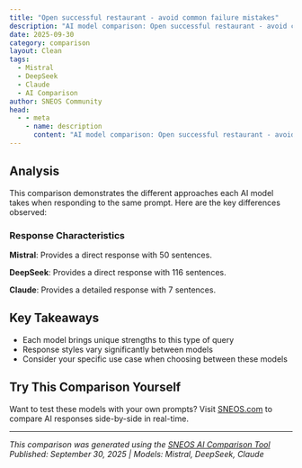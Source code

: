 ```yaml
---
title: "Open successful restaurant - avoid common failure mistakes"
description: "AI model comparison: Open successful restaurant - avoid common failure mistakes..."
date: 2025-09-30
category: comparison
layout: Clean
tags:
  - Mistral
  - DeepSeek
  - Claude
  - AI Comparison
author: SNEOS Community
head:
  - - meta
    - name: description
      content: "AI model comparison: Open successful restaurant - avoid common failure mistakes..."
---
```


<ChatComparison
  title="Open successful restaurant - avoid common failure mistakes"
  prompt="Open successful restaurant - avoid common failure mistakes"
  :responses='{
    "Mistral": "Opening a successful restaurant involves careful planning, execution, and avoiding common pitfalls. Here are some steps to help you succeed and avoid typical mistakes:\n\n### 1. **Conduct Thorough Market Research**\n   - **Understand Your Target Market:** Identify who your customers are, what they want, and how much they are willing to pay.\n   - **Analyze Competitors:** Study successful and failed restaurants in your area to understand what works and what doesn\u2019t.\n\n### 2. **Develop a Strong Concept**\n   - **Unique Selling Proposition (USP):** Define what makes your restaurant unique. This could be a specific cuisine, ambiance, or service style.\n   - **Consistent Branding:** Ensure your concept is reflected in your menu, decor, and marketing materials.\n\n### 3. **Create a Detailed Business Plan**\n   - **Financial Projections:** Include startup costs, operating expenses, revenue projections, and break-even analysis.\n   - **Marketing Strategy:** Outline how you will attract and retain customers.\n   - **Operational Plan:** Detail staffing, supply chain, and daily operations.\n\n### 4. **Secure Adequate Funding**\n   - **Realistic Budget:** Ensure you have enough capital to cover initial costs and sustain operations until you become profitable.\n   - **Diverse Funding Sources:** Consider loans, investors, and personal savings.\n\n### 5. **Choose the Right Location**\n   - **Visibility and Accessibility:** Ensure your restaurant is easy to find and access.\n   - **Foot Traffic:** High foot traffic areas can be beneficial, but consider the competition and rental costs.\n\n### 6. **Design an Efficient Layout**\n   - **Kitchen Design:** Ensure the kitchen is well-organized and equipped to handle peak times.\n   - **Dining Area:** Create a comfortable and inviting space that maximizes seating capacity without feeling cramped.\n\n### 7. **Hire and Train the Right Staff**\n   - **Experienced Management:** Hire managers with industry experience.\n   - **Training Programs:** Ensure all staff are well-trained in customer service, food handling, and safety procedures.\n\n### 8. **Develop a Compelling Menu**\n   - **Quality Ingredients:** Use fresh, high-quality ingredients.\n   - **Variety and Balance:** Offer a mix of popular and unique dishes.\n   - **Pricing Strategy:** Ensure prices are competitive and profitable.\n\n### 9. **Implement Effective Marketing**\n   - **Social Media:** Use platforms like Instagram, Facebook, and Yelp to engage with customers.\n   - **Local Advertising:** Consider local newspapers, radio, and community events.\n   - **Loyalty Programs:** Reward repeat customers with discounts or special offers.\n\n### 10. **Maintain High Standards of Quality and Service**\n   - **Consistent Quality:** Ensure food and service quality are consistently high.\n   - **Customer Feedback:** Actively seek and respond to customer feedback.\n\n### Common Mistakes to Avoid:\n\n1. **Underestimating Costs:** Many new restaurants fail due to underestimating startup and operating costs.\n2. **Poor Location:** A bad location can doom a restaurant, regardless of how good the food is.\n3. **Inadequate Staffing:** Not having enough experienced staff can lead to poor service and customer dissatisfaction.\n4. **Lack of Marketing:** Failing to market your restaurant effectively can result in low customer turnout.\n5. **Ignoring Customer Feedback:** Not listening to and acting on customer feedback can lead to a decline in quality and service.\n6. **Overcomplicating the Menu:** A menu that is too large or complex can lead to inefficiencies and poor quality.\n7. **Neglecting Financial Management:** Poor financial management can lead to cash flow problems and eventual closure.\n\nBy following these steps and avoiding common mistakes, you can increase your chances of opening and running a successful restaurant.",
    "DeepSeek": "Of course. Opening a successful restaurant is a monumental challenge, but by systematically avoiding the most common failure points, you dramatically increase your odds.\n\nThis guide is broken into two parts: **The Big Picture Strategy** (what to do before you even sign a lease) and **The Operational Execution** (how to run it day-to-day).\n\n---\n\n### Part 1: The Big Picture Strategy (Avoiding Foundation Failure)\n\nThis is where most restaurants fail before they even serve their first customer.\n\n#### 1. Concept \u0026 Market Fit: Don\u0027t Be a \u0022Me-Too\u0022 Restaurant\n*   **Mistake:** Opening a generic Italian place or a burger joint just because you like the food, without a unique selling proposition.\n*   **Solution:** Your concept must be specific, memorable, and fill a gap in your local market.\n    *   **Be Specific:** Instead of \u0022Asian Fusion,\u0022 be \u0022Modern Vietnamese Street Food.\u0022 Instead of a \u0022Gastropub,\u0022 be a \u0022Craft Beer Hall with Detroit-Style Pizza.\u0022\n    *   **Know Your Customer:** Who are you serving? Families? Date-night couples? Business lunchers? Hipster millennials? Your menu, pricing, location, and ambiance must cater directly to them.\n    *   **Validate Your Idea:** Talk to people. Do pop-ups or farmers\u0027 markets to test your concept and menu items.\n\n#### 2. The Business Plan: Your Roadmap to Reality\n*   **Mistake:** \u0022Winging it\u0022 with a rough idea of costs and a dream of being busy.\n*   **Solution:** Write a detailed, conservative business plan. This is non-negotiable.\n    *   **Financial Projections:** Create a detailed spreadsheet. Project your sales, but be realistic. Most restaurants aren\u0027t packed from day one.\n    *   **Startup Costs:** Account for everything: leasehold improvements, kitchen equipment, licenses, insurance, furniture, POS system, initial inventory, and a **marketing budget**.\n    *   **Operating Costs:** Know your fixed costs (rent, utilities, salaries) and variable costs (food, packaging).\n    *   **Break-Even Analysis:** Know exactly how many covers you need to serve per day to cover costs. This is your most important number.\n\n#### 3. Financials \u0026 Funding: The Lifeblood of Your Business\n*   **Mistake:** Underestimating costs and running out of cash. This is the #1 killer of new restaurants.\n*   **Solution:**\n    *   **Secure Enough Capital:** A good rule of thumb is to calculate your total startup costs, and then add **at least 6 months of operating expenses** on top of that. This is your \u0022runway\u0022 to survive the slow start.\n    *   **Understand Food Cost \u0026 Pricing:** Your menu prices are not arbitrary. They are a direct function of your food cost. Aim for a food cost between 28-35%. If your ingredients for a dish cost $4, it should be priced at around $12-$14.\n    *   **Live By Your P\u0026L:** Review your Profit \u0026 Loss statement weekly. Track every dollar in and out.\n\n#### 4. Location, Location, Location\n*   **Mistake:** Falling in love with a cheap, hidden, or inconvenient space.\n*   **Solution:** Choose your location based on logic, not emotion.\n    *   **Visibility \u0026 Accessibility:** Is it easy to see and get to? Is there ample parking or is it near public transport?\n    *   **Demographics:** Does the neighborhood match your target customer?\n    *   **Competition \u0026 Complements:** Is there too much direct competition? Or are there complementary businesses (theaters, gyms, offices) that can drive traffic your way?\n    *   **Understand the Lease:** Get a lawyer to review it. Watch for hidden costs like Common Area Maintenance (CAM) fees.\n\n---\n\n### Part 2: Operational Execution (Avoiding Day-to-Day Failure)\n\nA great plan is useless without flawless execution.\n\n#### 5. The Menu: Your Most Important Marketing Tool\n*   **Mistake:** A massive, 50-item menu that requires immense inventory and leads to mediocre, inconsistent food.\n*   **Solution:** Keep it small and focused.\n    *   **Do Fewer Things, Exceptionally Well:** A concise menu is easier to execute, reduces waste, and ensures quality.\n    *   **Engineer Your Menu:** Design dishes with overlapping ingredients to reduce inventory complexity and cost.\n    *   **Descriptive \u0026 Appealing:** Use evocative language. \u0022Creamy garlic mashed potatoes\u0022 sounds better than \u0022mashed potatoes.\u0022\n\n#### 6. Kitchen \u0026 Front-of-House Management\n*   **Mistake:** Inconsistent food, slow service, and high staff turnover.\n*   **Solution:**\n    *   **Create Systems:** Document every recipe and every service standard. How is a dish plated? How does a server greet a table? Consistency is key.\n    *   **Hire for Attitude, Train for Skill:** You can teach someone to use a POS system, but you can\u0027t teach them to be genuinely hospitable.\n    *   **Empower Your Staff:** Trust your team to handle minor customer complaints (e.g., comping a dessert) to turn a negative experience into a positive one.\n\n#### 7. Marketing \u0026 Community Building\n*   **Mistake:** The \u0022Field of Dreams\u0022 fallacy\u2014\u0022If you build it, they will come.\u0022\n*   **Solution:** Be proactive from day one.\n    *   **Social Media:** Don\u0027t just post your menu. Show behind-the-scenes content, introduce your staff, and showcase your ingredients.\n    *   **Local Partnerships:** Partner with nearby businesses, charities, and influencers.\n    *   **Grand Opening \u0026 PR:** Generate a buzz. Host a soft opening for friends, family, and local media to work out the kinks before the real launch.\n    *   **Loyalty Programs:** Reward repeat customers. It\u0027s cheaper to keep a customer than to acquire a new one.\n\n#### 8. Customer Experience is Everything\n*   **Mistake:** Focusing only on the food and ignoring the overall experience.\n*   **Solution:** The meal is the product; the memory is what they buy.\n    *   **Cleanliness:** The restaurant must be spotless\u2014dining room, restrooms, and especially the kitchen.\n    *   **Service:** Staff should be attentive but not intrusive, knowledgeable, and friendly.\n    *   **Value Perception:** The customer must leave feeling that the experience was worth more than the money they paid.\n\n#### 9. Adaptability \u0026 Continuous Improvement\n*   **Mistake:** Sticking stubbornly to a concept or menu item that isn\u0027t working.\n*   **Solution:** Be a student of your own business.\n    *   **Listen to Feedback:** Read online reviews and, more importantly, talk to your guests. What do they love? What could be better?\n    *   **Be Data-Driven:** Use your POS data. What are your best-selling dishes? What are your slowest days? Adjust your ordering, staffing, and marketing accordingly.\n    *   **Innovate Slowly:** It\u0027s okay to introduce specials or change a few menu items seasonally, but don\u0027t completely reinvent your successful core concept on a whim.\n\n### Your Pre-Opening Checklist\n\n1.  [ ] **Concept \u0026 Business Plan:** Solidified and written down.\n2.  [ ] **Funding Secured:** Enough for startup \u002B 6 months of operations.\n3.  [ ] **Location Secured:** Vetted and lease signed.\n4.  [ ] **Legalities:** Business license, food service permit, liquor license (if applicable), and insurance in place.\n5.  [ ] **Menu Finalized:** Costed out, priced, and designed.\n6.  [ ] **Supplier Relationships:** Lined up with key vendors.\n7.  [ ] **Team Hired:** Key staff (Chef, Manager) are on board.\n8.  [ ] **Systems Created:** Recipes, training manuals, employee handbook.\n9.  [ ] **Marketing Plan:** Pre-launch buzz campaign ready.\n10. [ ] **Soft Opening Scheduled:** To train staff and test systems.\n\nOpening a restaurant is a marathon, not a sprint. By focusing on a solid foundation and relentless execution, you can avoid the common pitfalls and build a thriving, beloved business. Good luck",
    "Claude": "# Restaurant Success: Avoiding Critical Mistakes\n\n## **Location \u0026 Market Research**\n\u274C **Common Mistake**: Choosing location based on low rent alone\n\u2705 **Success Strategy**: \n- Analyze foot traffic, demographics, competition\n- Ensure visibility and accessibility\n- Consider parking and public transportation\n- Match location to your target market\n\n## **Financial Management**\n\u274C **Common Mistake**: Underestimating startup costs and cash flow needs\n\u2705 **Success Strategy**:\n- Budget 20-30% more than initial estimates\n- Track food costs weekly (aim for 28-35% of revenue)\n- Monitor labor costs (25-35% of revenue)\n- Maintain 3-6 months operating expenses in reserve\n- Use POS systems for real-time financial tracking\n\n## **Menu Development**\n\u274C **Common Mistake**: Overly complex menu with too many options\n\u2705 **Success Strategy**:\n- Start with 15-25 well-executed items\n- Focus on dishes with overlapping ingredients\n- Price strategically (food cost \u002B labor \u002B overhead \u002B profit)\n- Test recipes thoroughly before launch\n- Design for kitchen efficiency\n\n## **Staffing \u0026 Training**\n\u274C **Common Mistake**: Inadequate hiring and training processes\n\u2705 **Success Strategy**:\n- Hire for attitude, train for skills\n- Develop standard operating procedures\n- Invest in comprehensive training programs\n- Create positive workplace culture to reduce turnover\n- Cross-train staff for flexibility\n\n## **Quality Control**\n\u274C **Common Mistake**: Inconsistent food quality and service\n\u2705 **Success Strategy**:\n- Establish strict quality standards\n- Implement regular taste testing\n- Create detailed recipe cards and portion controls\n- Monitor customer feedback actively\n- Maintain equipment properly\n\n## **Marketing \u0026 Customer Experience**\n\u274C **Common Mistake**: Neglecting marketing and customer retention\n\u2705 **Success Strategy**:\n- Build strong online presence (website, social media, reviews)\n- Focus on exceptional customer service\n- Create loyalty programs\n- Engage with local community\n- Respond professionally to all feedback\n\n## **Key Performance Metrics to Track**\n- **Food cost percentage**: 28-35%\n- **Labor cost percentage**: 25-35%\n- **Customer acquisition cost**\n- **Average ticket size**\n- **Table turnover rate**\n- **Customer retention rate**\n\n## **First 90 Days Action Plan**\n1. **Soft opening** with limited menu and hours\n2. **Gather feedback** and make adjustments\n3. **Staff optimization** based on actual volume\n4. **Marketing push** once operations are smooth\n5. **Financial review** and adjustment of projections\n\n**Remember**: Most restaurant failures happen within the first year due to cash flow issues and operational problems. Focus on sustainable growth over rapid expansion."
  }'
  published-date="16:32"
/>

## Analysis

This comparison demonstrates the different approaches each AI model takes when responding to the same prompt. Here are the key differences observed:

### Response Characteristics

**Mistral**: Provides a direct response with 50 sentences. 

**DeepSeek**: Provides a direct response with 116 sentences. 

**Claude**: Provides a detailed response with 7 sentences. 

## Key Takeaways

- Each model brings unique strengths to this type of query
- Response styles vary significantly between models
- Consider your specific use case when choosing between these models

## Try This Comparison Yourself

Want to test these models with your own prompts? Visit [SNEOS.com](https://sneos.com) to compare AI responses side-by-side in real-time.

---

*This comparison was generated using the [SNEOS AI Comparison Tool](https://sneos.com)*
*Published: September 30, 2025 | Models: Mistral, DeepSeek, Claude*
